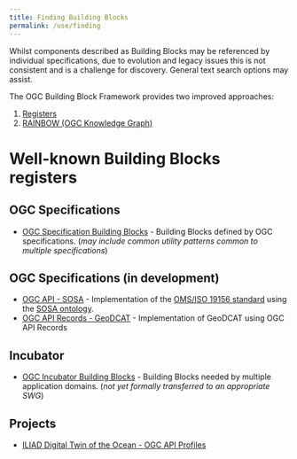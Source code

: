 ```yaml
---
title: Finding Building Blocks
permalink: /use/finding
---
```


Whilst components described as Building Blocks may be referenced by individual specifications, due to evolution and legacy issues this is not consistent and is a challenge for discovery.  General text search options may assist.

The OGC Building Block Framework provides two improved approaches:

1. [Registers](/overview/registers)
1. [RAINBOW (OGC Knowledge Graph)]() 

# Well-known Building Blocks registers

## OGC Specifications

- [OGC Specification Building Blocks](https://opengeospatial.github.io/bblocks/register/) - Building Blocks defined by OGC specifications. (_may include common utility patterns common to multiple specifications_)

## OGC Specifications (in development)

- [OGC API - SOSA](https://opengeospatial.github.io/ogcapi-sosa/) - Implementation of the [OMS/ISO 19156 standard](http://www.opengis.net/def/docs/20-082r4) using the [SOSA ontology](https://www.w3.org/TR/vocab-ssn/).
- [OGC API Records - GeoDCAT](https://ogcincubator.github.io/geodcat-ogcapi-records/) - Implementation of GeoDCAT using OGC API Records

## Incubator

- [OGC Incubator Building Blocks](https://ogcincubator.github.io/bblocks/) - Building Blocks needed by multiple application domains. (_not yet formally transferred to an appropriate SWG_)

## Projects

- [ILIAD Digital Twin of the Ocean - OGC API Profiles](https://ogcincubator.github.io/iliad-apis-features/)